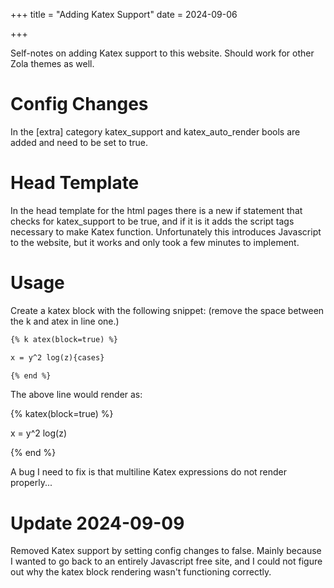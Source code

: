 +++
title = "Adding Katex Support"
date = 2024-09-06

+++

Self-notes on adding Katex support to this website. Should work for other Zola themes as well.

<!--more -->

# Config Changes

In the [extra] category katex_support and katex_auto_render bools are added and need to be set to true.

# Head Template

In the head template for the html pages there is a new if statement that checks for katex_support to be true, and if it is it adds the script tags necessary to make Katex function. Unfortunately this introduces Javascript to the website, but it works and only took a few minutes to implement.

# Usage

Create a katex block with the following snippet: (remove the space between the k and atex in line one.)

```html
{% k atex(block=true) %}

x = y^2 log(z){cases}

{% end %}
```

The above line would render as:

{% katex(block=true) %}

x = y^2 log(z)

{% end %}



A bug I need to fix is that multiline Katex expressions do not render properly...

# Update 2024-09-09

Removed Katex support by setting config changes to false. Mainly because I wanted to go back to an entirely Javascript free site, and I could not figure out why the katex block rendering wasn't functioning correctly. 
